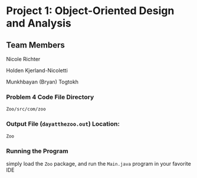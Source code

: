 # Project 1: Object-Oriented Design and Analysis

## Team Members
Nicole Richter

Holden Kjerland-Nicoletti

Munkhbayan (Bryan) Togtokh

### Problem 4 Code File Directory

`Zoo/src/com/zoo`

### Output File (`dayatthezoo.out`) Location:

`Zoo`

### Running the Program

simply load the `Zoo` package, and run the `Main.java` program in your favorite IDE
